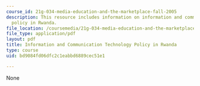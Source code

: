 ```yaml
---
course_id: 21g-034-media-education-and-the-marketplace-fall-2005
description: This resource includes information on information and communication technology
  policy in Rwanda.
file_location: /coursemedia/21g-034-media-education-and-the-marketplace-fall-2005/bd9084fd06dfc2c1eabbd6889cec51e1_MIT21G_034F05_ictpolicyrwa.pdf
file_type: application/pdf
layout: pdf
title: Information and Communication Technology Policy in Rwanda
type: course
uid: bd9084fd06dfc2c1eabbd6889cec51e1

---
```

None